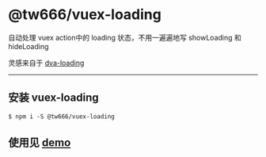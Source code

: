 # @tw666/vuex-loading

自动处理 vuex action中的 loading 状态，不用一遍遍地写 showLoading 和 hideLoading

灵感来自于 [dva-loading](https://github.com/dvajs/dva/tree/master/packages/dva-loading)

---

## 安装 vuex-loading
```shell
$ npm i -S @tw666/vuex-loading
```

## 使用见 [demo](https://github.com/tw1997/vuex-loading/tree/master/demo)

